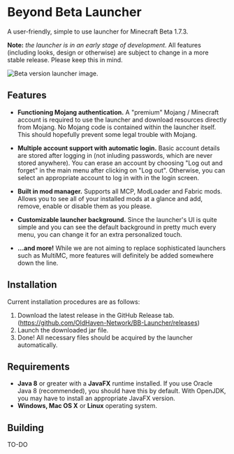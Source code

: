 # Beyond Beta Launcher

A user-friendly, simple to use launcher for Minecraft Beta 1.7.3.


**Note:** *the launcher is in an early stage of development.* All features (including looks, design or otherwise) are subject to change in a more stable release. Please keep this in mind.

![Beta version launcher image.](https://github.com/ashleez/OH-Launcher/blob/master/launcherimage.png)

## Features

- **Functioning Mojang authentication.** A "premium" Mojang / Minecraft account is required to use the launcher and download resources directly from Mojang. No Mojang code is contained within the launcher itself. This should hopefully prevent some legal trouble with Mojang.

- **Multiple account support with automatic login.** Basic account details are stored after logging in (not inluding passwords, which are never stored anywhere). You can erase an account by choosing "Log out and forget" in the main menu after clicking on "Log out". Otherwise, you can select an appropriate account to log in with in the login screen. 

- **Built in mod manager.** Supports all MCP, ModLoader and Fabric mods. Allows you to see all of your installed mods at a glance and add, remove, enable or disable them as you please.

- **Customizable launcher background.** Since the launcher's UI is quite simple and you can see the default background in pretty much every menu, you can change it for an extra personalized touch.

- **...and more!** While we are not aiming to replace sophisticated launchers such as MultiMC, more features will definitely be added somewhere down the line.

## Installation

Current installation procedures are as follows:

1. Download the latest release in the GitHub Release tab. (https://github.com/OldHaven-Network/BB-Launcher/releases)
2. Launch the downloaded jar file.
3. Done! All necessary files should be acquired by the launcher automatically.

## Requirements

- **Java 8** or greater with a **JavaFX** runtime installed. If you use Oracle Java 8 (recommended), you should have this by default. With OpenJDK, you may have to install an appropriate JavaFX version.
- **Windows, Mac OS X** or **Linux** operating system.

## Building

TO-DO

